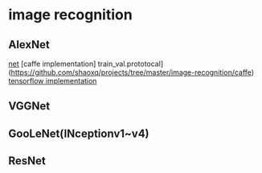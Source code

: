 # image recognition
## AlexNet
[net](https://github.com/shaoxq/projects/tree/master/image-recognition/alexnet.md) [caffe implementation] train_val.prototocal](https://github.com/shaoxq/projects/tree/master/image-recognition/caffe) [tensorflow implementation](https://github.com/shaoxq/projects/tree/master/image-recognition/tensorflow)

## VGGNet

## GooLeNet(INceptionv1~v4)

## ResNet

 
